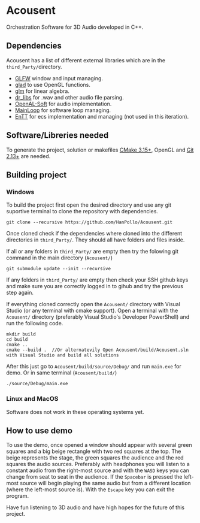 # Acousent
Orchestration Software for 3D Audio developed in C++.
## Dependencies
Acousent has a list of different external libraries which are in the `third_Party/`directory.

 - [GLFW](https://www.glfw.org/) window and input managing.
 - [glad](https://glad.dav1d.de/) to use OpenGL functions. 
 - [glm](https://glm.g-truc.net/0.9.9/index.html) for linear algebra.
 - [dr_libs](https://github.com/mackron/dr_libs) for .wav and other audio file parsing.
 - [OpenAL-Soft](https://github.com/kcat/openal-soft) for audio implementation.
 - [MainLoop](https://github.com/mattearly/MainLoop) for software loop managing.
 - [EnTT](https://github.com/skypjack/entt) for ecs implementation and managing (not used in this iteration).
 
## Software/Libreries needed
To generate the project, solution or makefiles [CMake 3.15+](https://cmake.org/), OpenGL and [Git 2.13+](https://git-scm.com/) are needed.

## Building project
### Windows
To build the project first open the desired directory and use any git suportive terminal to clone the repository with dependencies.
```
git clone --recursive https://github.com/HanPollo/Acousent.git
```
Once cloned check if the dependencies where cloned into the different directories in `third_Party/`. They should all have folders and files inside.

If all or any folders in `third_Party/` are empty then try the folowing git command in the main directory (`Acousent/`)
```
git submodule update --init --recursive
```
If any folders in `third_Party/` are empty then check your SSH github keys and make sure you are correctly logged in to gihub and try the previous step again.

If everything cloned correctly open the `Acousent/` directory with Visual Studio (or any terminal with cmake support).
Open a terminal with the `Acousent/` directory (preferably Visual Studio's Developer PowerShell) and run the following code.

```
mkdir build
cd build
cmake ..
cmake --build .  //Or alternatevily Open Acousent/build/Acousent.sln with Visual Studio and build all solutions
```
After this just go to `Acousent/build/source/Debug/` and run `main.exe` for demo.
Or in same terminal (`Acousent/build/`)
```
./source/Debug/main.exe
```

### Linux and MacOS
Software does not work in these operating systems yet.

## How to use demo
To use the demo, once opened a window should appear with several green squares and a big beige rectangle with two red squares at the top.
The beige represents the stage, the green squares the audience and the red squares the audio sources. Preferably with headphones you will listen to a constant audio from the right-most source and with the `WASD` keys you can change from seat to seat in the audience. If the `Spacebar` is pressed the left-most source will begin playing the same audio but from a different location (where the left-most source is). With the `Escape` key you can exit the program.

Have fun listening to 3D audio and have high hopes for the future of this project.
